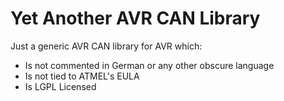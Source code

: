 # Yet Another AVR CAN Library

Just a generic AVR CAN library for AVR which:
* Is not commented in German or any other obscure language
* Is not tied to ATMEL's EULA
* Is LGPL Licensed
